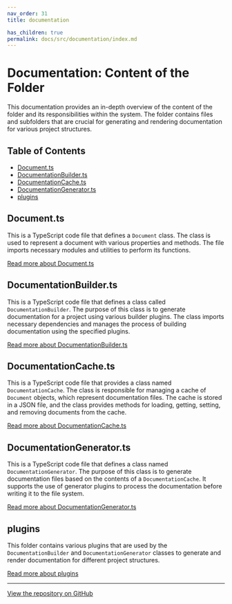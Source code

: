 ```yaml
---
nav_order: 31
title: documentation

has_children: true
permalink: docs/src/documentation/index.md
---
```


# Documentation: Content of the Folder

This documentation provides an in-depth overview of the content of the folder and its responsibilities within the system. The folder contains files and subfolders that are crucial for generating and rendering documentation for various project structures.

## Table of Contents

- [Document.ts](#documentts)
- [DocumentationBuilder.ts](#documentationbuilderts)
- [DocumentationCache.ts](#documentationcachets)
- [DocumentationGenerator.ts](#documentationgeneratorts)
- [plugins](#plugins)

## Document.ts

This is a TypeScript code file that defines a `Document` class. The class is used to represent a document with various properties and methods. The file imports necessary modules and utilities to perform its functions.

[Read more about Document.ts](Document.ts)

## DocumentationBuilder.ts

This is a TypeScript code file that defines a class called `DocumentationBuilder`. The purpose of this class is to generate documentation for a project using various builder plugins. The class imports necessary dependencies and manages the process of building documentation using the specified plugins.

[Read more about DocumentationBuilder.ts](DocumentationBuilder.ts)

## DocumentationCache.ts

This is a TypeScript code file that provides a class named `DocumentationCache`. The class is responsible for managing a cache of `Document` objects, which represent documentation files. The cache is stored in a JSON file, and the class provides methods for loading, getting, setting, and removing documents from the cache.

[Read more about DocumentationCache.ts](DocumentationCache.ts)

## DocumentationGenerator.ts

This is a TypeScript code file that defines a class named `DocumentationGenerator`. The purpose of this class is to generate documentation files based on the contents of a `DocumentationCache`. It supports the use of generator plugins to process the documentation before writing it to the file system.

[Read more about DocumentationGenerator.ts](DocumentationGenerator.ts)

## plugins

This folder contains various plugins that are used by the `DocumentationBuilder` and `DocumentationGenerator` classes to generate and render documentation for different project structures.

[Read more about plugins](plugins)

---

[View the repository on GitHub](https://github.com/ingig/code-narrator/src/documentation)